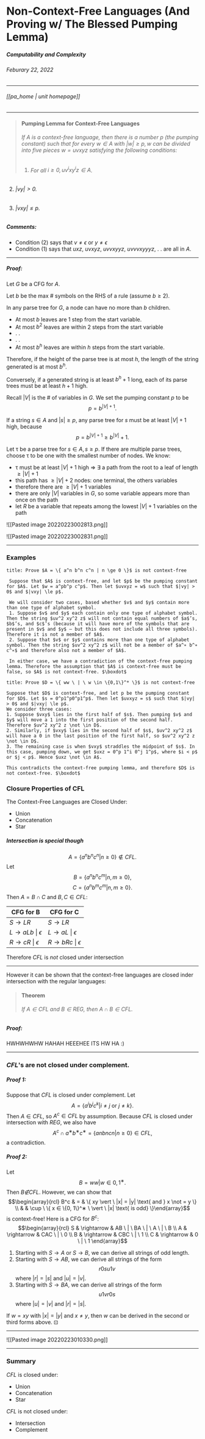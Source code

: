 # Non-Context-Free Languages (And Proving w/ The Blessed Pumping Lemma)
##### Computability and Complexity
###### Feburary 22, 2022
---
###### [[pa_home | unit homepage]]
---

>#### Pumping Lemma for Context-Free Languages
>###### If $A$ is a context-free language, then there is a number $p$ (the pumping constant) such that for every $w \in A$ with $|w| \ge p, w$ can be divided into five pieces $w = uvxyz$ satisfying the following conditions:
>1. ###### For all $i \ge 0, uv^ixy^iz \in A$.
2. ###### $|vy| > 0.$
3. ###### $|vxy| \le p$.

##### Comments:
- Condition (2) says that $v \not = \epsilon \text{ or } y \not = \epsilon$
- Condition (1) says that $uxz, \ uvxyz, \ uvvxyyz, \ uvvvxyyyz, \ . \ .$ 
are all in $A$.

---

##### Proof: 
Let $G$ be a CFG for $A$. 

Let $b$ be the max $\#$ symbols on the RHS of a rule (assume $b \ge 2$).

In any parse tree for $G$, a node can have no more than $b$ children. 
- At most $b$ leaves are 1 step from the start variable. 
- At most $b^2$ leaves are within 2 steps from the start variable
- . . 
- . . 
- At most $b^h$ leaves are within $h$ steps from the start variable. 
 
Therefore, if the height of the parse tree is at most $h$, the length of the string generated is at most $b^h$. 

Conversely, if a generated string is at least $b^h + 1$ long, each of its parse trees must be at least $h + 1$ high.

Recall $|V|$ is the $\#$ of variables in $G$. We set the pumping constant $p$ to be $$p = b^{|V|+1}.$$ 

If a string $s \in A$ and $|s| \ge p$, any parse tree for $s$ must be at least $|V| + 1$ high, because $$p = b^{|V |+1} ≥ b^{|V |} + 1.$$

Let τ be a parse tree for $s \in A, s \ge p$. If there are multiple parse trees, choose τ to be one with the smallest number of nodes. 
We know: 
- τ must be at least $|V| + 1$ high 
⇒ ∃ a path from the root to a leaf of length $\ge |V| + 1$
- this path has $\ge |V| + 2$ nodes: one terminal, the others variables 
- therefore there are $\ge |V| + 1$ variables 
- there are only $|V|$ variables in $G$, so some variable appears more than once on the path 
- let $R$ be a variable that repeats among the lowest $|V| + 1$ variables on the path

![[Pasted image 20220223002813.png]]

![[Pasted image 20220223002831.png]]

---
### Examples
```ad-example
title: Prove $A = \{ a^n b^n c^n | n \ge 0 \}$ is not context-free

 Suppose that $A$ is context-free, and let $p$ be the pumping constant for $A$. Let $w = a^pb^p c^p$. Then let $uvxyz = w$ such that $|vy| > 0$ and $|vxy| \le p$. 
 
 We will consider two cases, based whether $v$ and $y$ contain more than one type of alphabet symbol. 
 1. Suppose $v$ and $y$ each contain only one type of alphabet symbol. Then the string $uv^2 xy^2 z$ will not contain equal numbers of $a$’s, $b$’s, and $c$’s (because it will have more of the symbols that are present in $v$ and $y$ – but this does not include all three symbols). Therefore it is not a member of $A$. 
 2. Suppose that $v$ or $y$ contains more than one type of alphabet symbol. Then the string $uv^2 xy^2 z$ will not be a member of $a^∗ b^∗  c^∗$ and therefore also not a member of $A$. 
 
 In either case, we have a contradiction of the context-free pumping lemma. Therefore the assumption that $A$ is context-free must be false, so $A$ is not context-free. $\boxdot$
```

```ad-example
title: Prove $D = \{ ww \ | \ w \in \{0,1\}^* \}$ is not context-free

Suppose that $D$ is context-free, and let p be the pumping constant for $D$. Let $s = 0^p1^p0^p1^p$. Then let $uvxyz = s$ such that $|vy| > 0$ and $|vxy| \le p$. 
We consider three cases: 
1. Suppose $vxy$ lies in the first half of $s$. Then pumping $v$ and $y$ will move a 1 into the first position of the second half. Therefore $uv^2 xy^2 z \not \in D$. 
2. Similarly, if $vxy$ lies in the second half of $s$, $uv^2 xy^2 z$ will have a 0 in the last position of the first half, so $uv^2 xy^2 z \not \in D$. 
3. The remaining case is when $vxy$ straddles the midpoint of $s$. In this case, pumping down, we get $uxz = 0^p 1^i 0^j 1^p$, where $i < p$ or $j < p$. Hence $uxz \not \in A$.
 
This contradicts the context-free pumping lemma, and therefore $D$ is not context-free. $\boxdot$
```

### Closure Properties of CFL

The Context-Free Languages are Closed Under:
- Union
- Concatenation
- Star

##### Intersection is special though

$$A = \{a^n b^n c^n | n ≥ 0\} \not \in CFL.$$ 
Let $$B = \{a^n b^n c^m | n, m ≥ 0\},$$ 
$$C = \{a^n b^mc^m | n, m ≥ 0\}.$$ Then $A = B \cap C$ and $B, C \in CFL$:

| CFG for B                              | CFG for C                             |
| -------------------------------------- | ------------------------------------- |
| $S \rightarrow LR$                     | $S \rightarrow LR$                    |
| $L \rightarrow aLb \ \vert \ \epsilon$ | $L \rightarrow aL \ \vert \ \epsilon$ | 
| $R \rightarrow cR \ \vert \ \epsilon$                     | $R \rightarrow bRc \ \vert \ \epsilon$                    |

Therefore $CFL$ is _not_ closed under intersection

---

However it can be shown that the context-free languages are closed inder intersection with the regular languages:
>#### Theorem
>###### If $A \in CFL$ and $B \in REG$, then $A \cap B \in CFL$.

##### Proof:
HWHWHWHW HAHAH HEEEHEE ITS HW HA :)

---

### $CFL$'s are not closed under complement.

##### Proof 1:
Suppose that $CFL$ is closed under complement.
Let 
$$A = \{a^i b^j c^k | i \not = j \text{ or } j \not = k\}.$$
Then $A \in CFL$, so $A^c \in CFL$ by assumption. Because $CFL$ is closed under intersection with $REG$, we also have 
$$A^c ∩ a^∗ b^∗ c^∗ = \{a n b n c n | n \ge 0\} \in CFL,$$
a contradiction. 

##### Proof 2:
 Let $$B = {ww | w ∈ {0, 1}^∗ }.$$ 
 Then $B \not ∈ CFL$. However, we can show that
 $$\begin{array}{rcl} B^c & = & \{ xy \vert \ |x| = |y| \text{ and } x \not = y \} \\ & & \cup \ \{ x ∈ \{0, 1\}^∗ \ \vert \  |x| \text{ is odd} \}\end{array}$$ is context-free!
 Here is a CFG for $B^c$: 
 $$\begin{array}{rcl} S & \rightarrow & AB \ | \ BA \ | \ A \ | \ B \\
 A & \rightarrow & CAC \ | \ 0 \\
 B & \rightarrow & CBC \ | \ 1 \\
 C & \rightarrow & 0 \ | \ 1
 \end{array}$$

1. Starting with $S \rightarrow A$ or $S \rightarrow B$, we can derive all strings of odd length. 
2. Starting with $S \rightarrow AB$, we can derive all strings of the form $$r0su1v$$ where $|r| = |s|$ and $|u| = |v|$.
3. Starting with $S \rightarrow BA$, we can derive all strings of the form $$u1vr0s$$ where $|u| = |v|$ and $|r| = |s|$. 

If $w = xy$ with $|x| = |y|$ and $x \not = y$, then $w$ can be derived in the second or third forms above. $\boxdot$

---

![[Pasted image 20220223010330.png]]

---

### Summary
$CFL$ is closed under:
- Union
- Concatenation
- Star

$CFL$ is not closed under:
- Intersection
- Complement